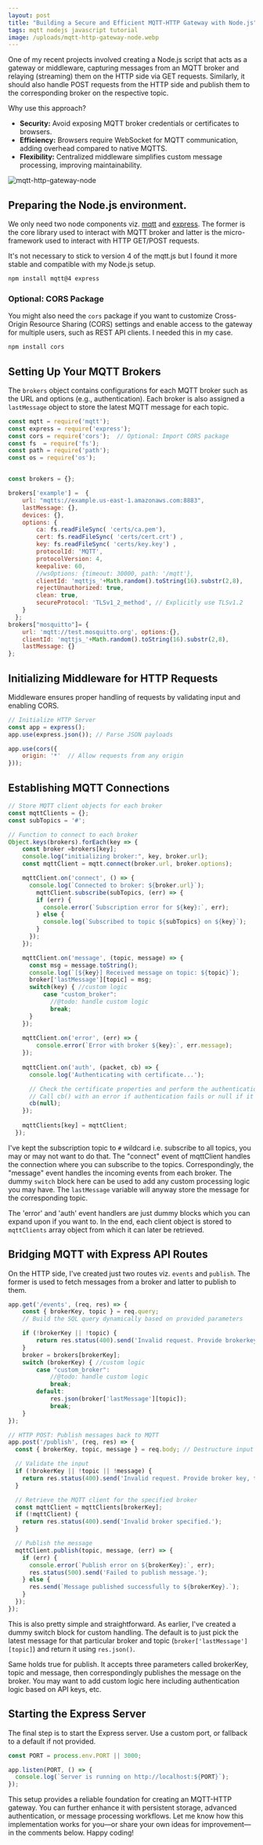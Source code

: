```yaml
---
layout: post
title: "Building a Secure and Efficient MQTT-HTTP Gateway with Node.js"
tags: mqtt nodejs javascript tutorial
image: /uploads/mqtt-http-gateway-node.webp
---
```

One of my recent projects involved creating a Node.js script that acts as a gateway or middleware, capturing messages from an MQTT broker and relaying (streaming) them on the HTTP side via GET requests. Similarly, it should also handle POST requests from the HTTP side and publish them to the corresponding broker on the respective topic.

Why use this approach?

- **Security:** Avoid exposing MQTT broker credentials or certificates to browsers.
- **Efficiency:** Browsers require WebSocket for MQTT communication, adding overhead compared to native MQTTS.
- **Flexibility:** Centralized middleware simplifies custom message processing, improving maintainability.

![mqtt-http-gateway-node](/uploads/mqtt-http-gateway-node.webp)

## Preparing the Node.js environment.

We only need two node components viz. [mqtt](https://www.npmjs.com/package/mqtt) and [express](https://www.npmjs.com/package/express). The former is the core library used to interact with MQTT broker and latter is the micro-framework used to interact with HTTP GET/POST requests.

It's not necessary to stick to version 4 of the mqtt.js but I found it more stable and compatible with my Node.js setup.

```bash
npm install mqtt@4 express
```

### Optional: CORS Package

You might also need the `cors` package if you want to customize Cross-Origin Resource Sharing (CORS) settings and enable access to the gateway for multiple users, such as REST API clients. I needed this in my case.

```bash
npm install cors
```

## Setting Up Your MQTT Brokers

The `brokers` object contains configurations for each MQTT broker such as the URL and options (e.g., authentication). Each broker is also assigned a `lastMessage` object to store the latest MQTT message for each topic.

```javascript
const mqtt = require('mqtt');
const express = require('express');
const cors = require('cors');  // Optional: Import CORS package
const fs  = require('fs');
const path = require('path');
const os = require('os');


const brokers = {};

brokers['example'] =  { 
	url: "mqtts://example.us-east-1.amazonaws.com:8883",
	lastMessage: {},
	devices: {},
	options: {
		ca: fs.readFileSync( 'certs/ca.pem'),
		cert: fs.readFileSync( 'certs/cert.crt') ,
		key: fs.readFileSync( 'certs/key.key') ,
		protocolId: 'MQTT',
		protocolVersion: 4,
		keepalive: 60,
		//wsOptions: {timeout: 30000, path: '/mqtt'},
		clientId: 'mqttjs_'+Math.random().toString(16).substr(2,8),
        rejectUnauthorized: true,
		clean: true,
        secureProtocol: 'TLSv1_2_method', // Explicitly use TLSv1.2
	}
  };
brokers["mosquitto"]= { 
	url: 'mqtt://test.mosquitto.org', options:{},
	clientId: 'mqttjs_'+Math.random().toString(16).substr(2,8),
	lastMessage: {} 
};
```

## Initializing Middleware for HTTP Requests

Middleware ensures proper handling of requests by validating input and enabling CORS.

```javascript
// Initialize HTTP Server
const app = express();
app.use(express.json()); // Parse JSON payloads

app.use(cors({
    origin: '*'  // Allow requests from any origin
}));
```

## Establishing MQTT Connections

```javascript
// Store MQTT client objects for each broker
const mqttClients = {};
const subTopics = '#';

// Function to connect to each broker
Object.keys(brokers).forEach(key => {
	const broker =brokers[key];
	console.log("initializing broker:", key, broker.url);
    const mqttClient = mqtt.connect(broker.url, broker.options);

    mqttClient.on('connect', () => {
      console.log(`Connected to broker: ${broker.url}`);
		mqttClient.subscribe(subTopics, (err) => {
        if (err) {
          console.error(`Subscription error for ${key}:`, err);
        } else {
          console.log(`Subscribed to topic ${subTopics} on ${key}`);
        }
      });
    });

    mqttClient.on('message', (topic, message) => {
      const msg = message.toString();
      console.log(`[${key}] Received message on topic: ${topic}`);
	  broker['lastMessage'][topic] = msg;
	  switch(key) { //custom logic
		  case "custom_broker":
			//@todo: handle custom logic
			break;
	  }
    });
	
	mqttClient.on('error', (err) => {
		console.error(`Error with broker ${key}:`, err.message);
	});
	
	mqttClient.on('auth', (packet, cb) => {
	  console.log('Authenticating with certificate...');

	  // Check the certificate properties and perform the authentication logic here.
	  // Call cb() with an error if authentication fails or null if it succeeds.
	  cb(null);
	});	
	
	mqttClients[key] = mqttClient;
  });
```

I've kept the subscription topic to `#` wildcard i.e. subscribe to all topics, you may or may not want to do that. The "connect" event of mqttClient handles the connection where you can subscribe to the topics. Correspondingly, the "message" event handles the incoming events from each broker. The dummy `switch` block here can be used to add any custom processing logic you may have. The `lastMessage` variable will anyway store the message for the corresponding topic.

The 'error' and 'auth' event handlers are just dummy blocks which you can expand upon if you want to. In the end, each client object is stored to `mqttClients` array object from which it can later be retrieved.

## Bridging MQTT with Express API Routes

On the HTTP side, I've created just two routes viz. `events` and `publish`. The former is used to fetch messages from a broker and latter to publish to them. 

```javascript
app.get('/events', (req, res) => {
	const { brokerKey, topic } = req.query;
	// Build the SQL query dynamically based on provided parameters

	if (!brokerKey || !topic) {
		return res.status(400).send('Invalid request. Provide brokerkey and topic.');
	}
	broker = brokers[brokerKey];
	switch (brokerKey) { //custom logic
		case "custom_broker":
			//@todo: handle custom logic
			break;
		default:
			res.json(broker['lastMessage'][topic]);
			break;
	}
});

// HTTP POST: Publish messages back to MQTT
app.post('/publish', (req, res) => {
  const { brokerKey, topic, message } = req.body; // Destructure input fields

  // Validate the input
  if (!brokerKey || !topic || !message) {
    return res.status(400).send('Invalid request. Provide broker key, topic, and message.');
  }

  // Retrieve the MQTT client for the specified broker
  const mqttClient = mqttClients[brokerKey];
  if (!mqttClient) {
    return res.status(400).send('Invalid broker specified.');
  }

  // Publish the message
  mqttClient.publish(topic, message, (err) => {
    if (err) {
      console.error(`Publish error on ${brokerKey}:`, err);
      res.status(500).send('Failed to publish message.');
    } else {
      res.send(`Message published successfully to ${brokerKey}.`);
    }
  });
});
```

This is also pretty simple and straightforward. As earlier, I've created a dummy switch block for custom handling. The default is to just pick the latest message for that particular broker and topic (`broker['lastMessage'][topic]`) and return it using `res.json()`.

Same holds true for publish. It accepts three parameters called brokerKey, topic and message, then correspondingly publishes the message on the broker. You may want to add custom logic here including authentication logic based on API keys, etc.

## Starting the Express Server

The final step is to start the Express server. Use a custom port, or fallback to a default if not provided.

```javascript
const PORT = process.env.PORT || 3000;

app.listen(PORT, () => {
  console.log(`Server is running on http://localhost:${PORT}`);
});
```

This setup provides a reliable foundation for creating an MQTT-HTTP gateway. You can further enhance it with persistent storage, advanced authentication, or message processing workflows. Let me know how this implementation works for you—or share your own ideas for improvement—in the comments below. Happy coding!